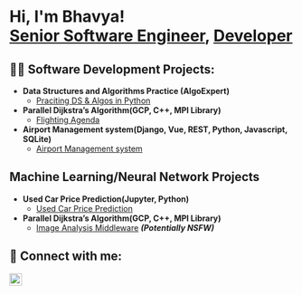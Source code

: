 <h1>Hi, I'm Bhavya! <br/><a href="https://github.com/ubl2">Senior Software Engineer</a>, <a href="https://www.linkedin.com/in/bhavya-b-47b0891b6/">Developer</a></h1>

<h2>👨‍💻 Software Development Projects:</h2>

- <b>Data Structures and Algorithms Practice (AlgoExpert)</b>
  - [Praciting DS & Algos in Python](https://github.com/ubl2/Algorithms-Practice)
- <b>Parallel Dijkstra’s Algorithm(GCP, C++, MPI Library)</b>
  - [Flighting Agenda](https://github.com/ubl2/Parallel-Dijkstra-s-Algorithm)
- <b>Airport Management system(Django, Vue, REST, Python, Javascript, SQLite)</b>
  - [Airport Management system](https://github.com/ubl2/Airport-Management-System)



<h2>Machine Learning/Neural Network Projects</h2>

- <b>Used Car Price Prediction(Jupyter, Python)</b>
  - [Used Car Price Prediction](https://github.com/ubl2/Used-Car-Price-Prediction)
- <b>Parallel Dijkstra’s Algorithm(GCP, C++, MPI Library)</b>
  - [Image Analysis Middleware](https://github.com/ubl2/4chan-Image-Analysis-Middleware-C964) <b><i>(Potentially NSFW)</b></i>
  
<h2> 🤳 Connect with me:</h2>
<a href="https://www.linkedin.com/in/bhavya-b-47b0891b6/">
  <img align="left" alt="Bhavya | LinkedIn" width="22px" src="https://cdn.jsdelivr.net/npm/simple-icons@v3/icons/linkedin.svg" />
</a>

